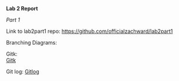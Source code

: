 **Lab 2 Report**

*Part 1*

Link to lab2part1 repo: https://github.com/officialzachward/lab2part1

Branching Diagrams:  

Gitk:  
[Gitk](/labs/lab-02/images/gitk.png)

Git log:
[Gitlog](labs/lab-02/images/gitlog.png)



